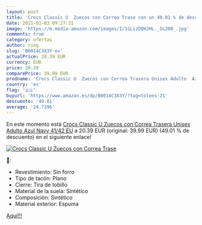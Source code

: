 ```yaml
---
layout: post
title: 'Crocs Classic U  Zuecos con Correa Trase con un 49.01 % de descuento'
date: 2021-01-03 09:27:31
image: 'https://m.media-amazon.com/images/I/31LizDQHJHL._SL200_.jpg'
comments: true
category: ofertas
author: ring
slug: 'B0014C3X3Y-es'
actualPrice: 20.39 EUR
currency: EUR
price: 20.39
comparePrice: 39.99 EUR
prodname: 'Crocs Classic U  Zuecos con Correa Trasera Unisex Adulto  Azul  Navy   41/42 EU'
country: 'es'
flag: '🇪🇸'
buyurl: 'https://www.amazon.es/dp/B0014C3X3Y/?tag=tolees-21'
descuento: '49.01'
average: '24.7396'
---
```


En este momento está [Crocs Classic U  Zuecos con Correa Trasera Unisex Adulto  Azul  Navy   41/42 EU](https://www.amazon.es/dp/B0014C3X3Y/?tag=tolees-21) a 20.39 EUR (original: 39.99 EUR) (49.01 %  de descuento) en el siguiente enlace!

[![Crocs Classic U  Zuecos con Correa Trase](https://m.media-amazon.com/images/I/31LizDQHJHL._SL200_.jpg)](https://www.amazon.es/dp/B0014C3X3Y/?tag=tolees-21)

🔎:

- Revestimiento: Sin forro
- Tipo de tacón: Plano
- Cierre: Tira de tobillo
- Material de la suela: Sintético
- Composición: Sintético
- Material exterior: Espuma

[Aquí!!!](https://www.amazon.es/dp/B0014C3X3Y/?tag=tolees-21)

